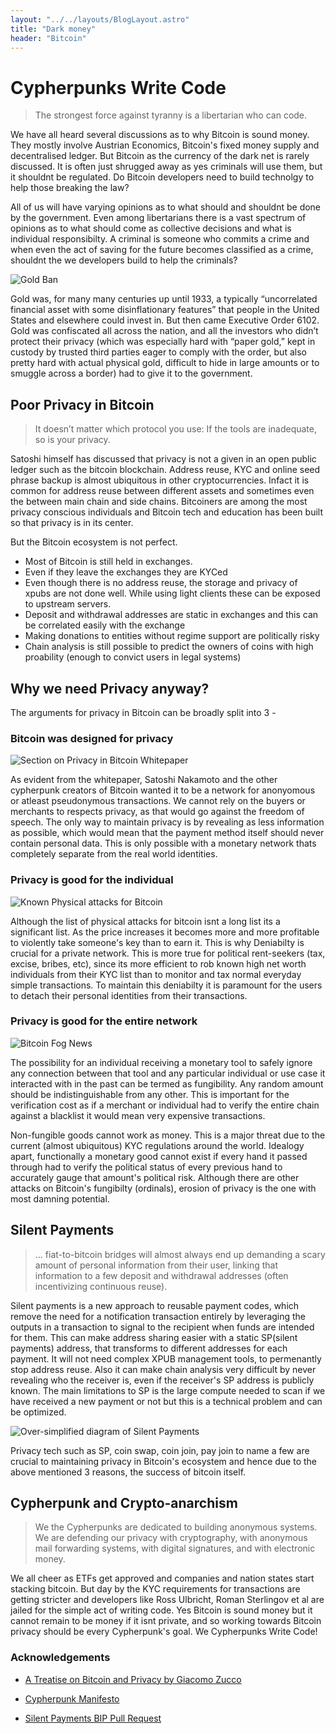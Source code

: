 ```yaml
---
layout: "../../layouts/BlogLayout.astro"
title: "Dark money"
header: "Bitcoin"
---
```


# Cypherpunks Write Code

> The strongest force against tyranny is a libertarian who can code.

We have all heard several discussions as to why Bitcoin is sound money. They mostly involve Austrian Economics, Bitcoin's fixed money supply and decentralised ledger. But Bitcoin as the currency of the dark net is rarely discussed. It is often just shrugged away as yes criminals will use them, but it shouldnt be regulated. Do Bitcoin developers need to build technolgy to help those breaking the law?

All of us will have varying opinions as to what should and shouldnt be done by the government. Even among libertarians there is a vast spectrum of opinions as to what should come as collective decisions and what is individual responsibilty. A criminal is someone who commits a crime and when even the act of saving for the future becomes classified as a crime, shouldnt the we developers build to help the criminals?

![Gold Ban](../../../public/blog/darkmoney/gold-ban.png)

Gold was, for many many centuries up until 1933, a typically “uncorrelated financial asset with some disinflationary features” that people in the United States and elsewhere could invest in. But then came Executive Order 6102. Gold was confiscated all across the nation, and all the investors who didn’t protect their privacy (which was especially hard with “paper gold,” kept in custody by trusted third parties eager to comply with the order, but also pretty hard with actual physical gold, difficult to hide in large amounts or to smuggle across a border) had to give it to the government.

## Poor Privacy in Bitcoin

> It doesn’t matter which protocol you use: If the tools are inadequate, so is your privacy.

Satoshi himself has discussed that privacy is not a given in an open public ledger such as the bitcoin blockchain. Address reuse, KYC and online seed phrase backup is almost ubiquitous in other cryptocurrencies. Infact it is common for address reuse between different assets and sometimes even the between main chain and side chains. Bitcoiners are among the most privacy conscious individuals and Bitcoin tech and education has been built so that privacy is in its center.

But the Bitcoin ecosystem is not perfect.

- Most of Bitcoin is still held in exchanges.
- Even if they leave the exchanges they are KYCed
- Even though there is no address reuse, the storage and privacy of xpubs are not done well. While using light clients these can be exposed to upstream servers.
- Deposit and withdrawal addresses are static in exchanges and this can be correlated easily with the exchange
- Making donations to entities without regime support are politically risky
- Chain analysis is still possible to predict the owners of coins with high proability (enough to convict users in legal systems)

## Why we need Privacy anyway?

The arguments for privacy in Bitcoin can be broadly split into 3 -

### Bitcoin was designed for privacy

![Section on Privacy in Bitcoin Whitepaper](../../../public/blog/darkmoney/privacy-in-whitepaper.png)

As evident from the whitepaper, Satoshi Nakamoto and the other cypherpunk creators of Bitcoin wanted it to be a network for anonyomous or atleast pseudonymous transactions. We cannot rely on the buyers or merchants to respects privacy, as that would go against the freedom of speech. The only way to maintain privacy is by revealing as less information as possible, which would mean that the payment method itself should never contain personal data. This is only possible with a monetary network thats completely separate from the real world identities.

### Privacy is good for the individual

![Known Physical attacks for Bitcoin](../../../public/blog/darkmoney/known-attacks.png)

Although the list of physical attacks for bitcoin isnt a long list its a significant list. As the price increases it becomes more and more profitable to violently take someone's key than to earn it. This is why Deniabilty is crucial for a private network. This is more true for political rent-seekers (tax, excise, bribes, etc), since its more efficient to rob known high net worth individuals from their KYC list than to monitor and tax normal everyday simple transactions. To maintain this deniabilty it is paramount for the users to detach their personal identities from their transactions.

### Privacy is good for the entire network

![Bitcoin Fog News](../../../public/blog/darkmoney/bitcoin-fog.png)

The possibility for an individual receiving a monetary tool to safely ignore any connection between that tool and any particular individual or use case it interacted with in the past can be termed as fungibility. Any random amount should be indistinguishable from any other. This is important for the verification cost as if a merchant or individual had to verify the entire chain against a blacklist it would mean very expensive transactions.

Non-fungible goods cannot work as money. This is a major threat due to the current (almost ubiquitous) KYC regulations around the world. Idealogy apart, functionally a monetary good cannot exist if every hand it passed through had to verify the political status of every previous hand to accurately gauge that amount's political risk. Although there are other attacks on Bitcoin's fungibilty (ordinals), erosion of privacy is the one with most damning potential.

## Silent Payments

> ... fiat-to-bitcoin bridges will almost always end up demanding a scary amount of personal information from their user, linking that information to a few deposit and withdrawal addresses (often incentivizing continuous reuse).

Silent payments is a new approach to reusable payment codes, which remove the need for a notification transaction entirely by leveraging the outputs in a transaction to signal to the recipient when funds are intended for them. This can make address sharing easier with a static SP(silent payments) address, that transforms to different addresses for each payment. It will not need complex XPUB management tools, to permenantly stop address reuse. Also it can make chain analysis very difficult by never revealing who the receiver is, even if the receiver's SP address is publicly known. The main limitations to SP is the large compute needed to scan if we have received a new payment or not but this is a technical problem and can be optimized.

![Over-simplified diagram of Silent Payments](../../../public/blog/darkmoney/sp.png)

Privacy tech such as SP, coin swap, coin join, pay join to name a few are crucial to maintaining privacy in Bitcoin's ecosystem and hence due to the above mentioned 3 reasons, the success of bitcoin itself.

## Cypherpunk and Crypto-anarchism

> We the Cypherpunks are dedicated to building anonymous systems. We are defending our privacy with cryptography, with anonymous mail forwarding systems, with digital signatures, and with electronic money.

We all cheer as ETFs get approved and companies and nation states start stacking bitcoin. But day by the KYC requirements for transactions are getting stricter and developers like Ross Ulbricht, Roman Sterlingov et al are jailed for the simple act of writing code. Yes Bitcoin is sound money but it cannot remain to be money if it isnt private, and so working towards Bitcoin privacy should be every Cypherpunk's goal. We Cypherpunks Write Code!

### Acknowledgements

- [A Treatise on Bitcoin and Privacy by Giacomo Zucco](https://www.giacomozucco.com/a-treatise-on-bitcoin-and-privacy/)

- [Cypherpunk Manifesto](https://www.activism.net/cypherpunk/manifesto.html)

- [Silent Payments BIP Pull Request](https://github.com/bitcoin/bips/pull/1458)
